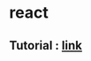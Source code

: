 # react

## Tutorial : [link](https://www.youtube.com/watch?v=Dorf8i6lCuk&ab_channel=Academind)

###